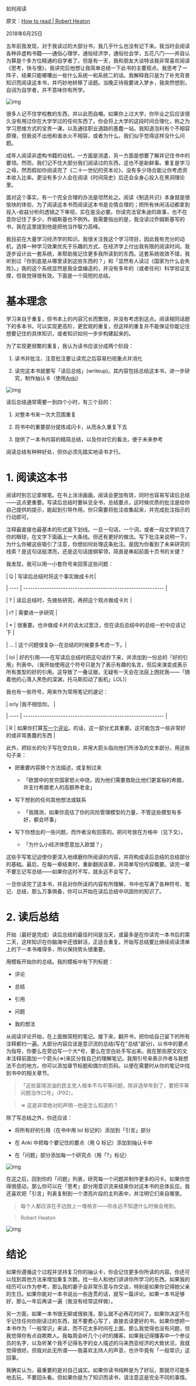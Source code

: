 如何阅读

原文：[How to read | Robert Heaton](https://robertheaton.com/2018/06/25/how-to-read/)

2018年6月25日

五年前我发现，对于我读过的大部分书，我几乎什么也没有记下来。我当时会阅读各种非虚构书籍——通俗心理学，通俗经济学，通俗社会学，五花八门——并自认为算是个多方位精通的自学者了。但是有一天，我和朋友大谈特谈我非常喜欢阅读《思考，快与慢》，我讲完后他想让我简单总结一下此书的主要观点。我思考了一阵子，结果只能嘟囔出一些什么系统一和系统二的话。我解释我只是为了补充背景知识而阅读这本书，并巧妙地转移了话题。当晚正待我要进入梦乡，我突然想到，自诩为自学者，并不意味你有所学。

![img](https://robertheaton.com/images/readingbook1.jpg)

很多人记不住学校教的东西，并以此而自嘲。如果你上过大学，你毕业之后应该很久没有用过你在大学学过的任何东西了。你会将上大学的这段时间合理化，称之为学习思维方式的宝贵一课，以及通往职业道路的愚蠢一站。我知道泡利有个不相容原理，但我说不出他和谁水火不相容，或者为什么。我们似乎觉得这样没什么问题。

成年人阅读非虚构书籍的动机，一方面是消遣，另一方面是想要了解并记住书中的要领。然而，我们记不住大部分我们阅读过的东西，这也不是新鲜事。重复是学习之母，然而假如你阅读完了《二十一世纪的资本论》，没有多少场合能让你考虑资本收入比率。更没有多少人会在阅读《时间简史》后还会全身心投入在黑洞理论里。 

面对这个事实，有一个完全合理的办法是坦然处之。阅读《制造共识》本身就是很愉快的体验，为了阅读这本书而阅读这本书是合情合理的；把所有休闲活动都拿到投入-收益分析的透镜之下审视，实在是没必要。你读完法官朱迪的故事，也不在意你记住了多少，乔姆斯基也不例外。我需要指出的是，我没读过乔姆斯基写的书，我在这里提到他是把他当作智力高峰。

我目前在大量学习经济学的知识。我很关注我这个学习项目，因此我有充分的动机，选择一种学习效果优先于乐趣的方式，在经济学上付出我有限的阅读时间。我逐步设计出一套系统，来帮助我记住更多我所读到的东西。这套系统收效不错，我听到过「你到底是从哪里读到这些东西的？」和「显然有人读过《国家为什么会失败》。」我的这个系统显然是我全盘编造的，并没有多年的（或者任何）科学验证支撑，但我觉得很有效。下面是一个简短的总结。

# 基本理念

学习来自于重复，但书本上的内容冗长而繁琐，并没有考虑到这点。阅读相同话题下的多本书，可以实现更高阶，更宏观的重复，但这样的重复并不能保证你能记住想要记住的具体知识，或者知识如何一步步构建起来的。

为了实现更频繁的重复，我认为读书应该分成两个阶段：

1. 读书并批注，注意批注要让读完之后容易扫视重点并消化

2. 读完这本书就要写「读后总结」(writeup)。其内容包括总结这本书，进一步研究，制作抽认卡（使用[Anki](https://ankiweb.net/)）

![img](https://robertheaton.com/images/anki0.PNG)

读后总结通常需要一到四个小时，有三个目的：

1. 对整本书来一次大范围重复

2. 将书中的重要部分提炼成闪卡，从而永久重复下去

3. 提供了一本书内容的精简总结，以及你对它的看法，便于未来参考

阅读总结有种种好处，但你必须先踏实地读书才行。

# 1. 阅读这本书

阅读时别忘记拿根笔。在书上涂涂画画，阅读会更加有效，同时也容易写读后总结——这点更重要。写读后总结时要纵览全书，总结要点，这时候优质的批注是给你自己提供的提示，能起到引导作用。你只需要将批注收集起来，并完成批注指示的行动即可。

注释最直接也最基本的形式是下划线。一旦一句话，一个词，或者一段文字抓住了你的眼球，在文字下面画上一大条线。但还有更好的做法。写下批注来说明一下，为什么你被这些吸引了注意，你想如何处理这条批注。是因为你看到了未来研究的线索？是这句话挺漂亮，还是这句话提纲挈领，简直是串起前面十页书的关键？

我发现，我可以用一小套符号来回答这些问题：

| Q    | 写读后总结时将这个事实做成卡片|

| ---- | ------------------------------------------------------------ |

| ?    | 读后总结时，先做些研究，再把这个观点做成卡片 |

| r?   | 需要进一步研究 |

| *    | 很重要。也许做成卡片的话太过宽泛，但在读后总结中的总结一栏中应该记下 |

| ... | 这个问题很复杂--在总结的时候要多考虑一下。|

| lol  | 好的引用——在写读后总结时把这句话抄下来，并添加到一份总的「好的引用」列表中。（我开始使用这个符号只是为了表示有趣的名言，但后来演变成表示所有类型的好的引用。这导致了一叠证据，无疑有一天会在法庭上困扰我——「随着他的心落入黑色的深渊，托马斯扣动了扳机」LOL)）

我也有一些符号，用来作为常用笔记的速记：

| orly |我不相信你。                                          |

| ---- | ------------------------------------------------------------ |

| R | 如果你打算[写](https://robertheaton.com/2015/10/12/three-body-problem-the-cultural-revolution-in-space/)[一个](https://robertheaton.com/2014/11/03/why-you-should-read-playing-to-win-by-david-sirlin/)[评论](https://robertheaton.com/2017/02/27/confessions-of-an-economic-hitman/)。的话，这一部分尤其重要。这可能包含一些非常好的或非常愚蠢的东西 | 

此外，把较长的句子写在空白处，并用大箭头指向他们所涉及的文本部分，用这些句子来：

- 把重要内容换个方法描述，或复制过来

  - 「欧盟中的贫穷国家怒火中烧，因为他们需要救助比他们更富裕的希腊，并支付希腊老人的高额养老金」

- 写下想到的任何其他想法或联系

  - 「我猜测，如果你高估了你的风险管理模型的力量，不管这些模型有多好，都会坏事」

- 写下你想出的一些问题，而作者没有回答的。把问号放在方格中（见下文）。

  - 「为什么小经济体愿意加入欧盟？」

这些手写笔记迫使你更深入地琢磨你所阅读的内容，并将构成读后总结的总结部分的基础。最后，在每一章结束时，重新翻阅该章，并简单写份内容概要。读完一章不要忘记写总结——如果你这时不写，就永远不会写了。

一旦你读完了这本书，并且对你所读的内容有所理解，书中也写满了各种符号、笔记、总结，那么万事俱备，你可以开始在读后总结中巩固你的知识了。

# 2. 读后总结

开始（最好是完成）读后总结的最佳时间是当天，或最多是在你读完一本书后的第二天，这样知识在你脑海中还很鲜活，正适合重复。开始写总结要比继续阅读清单上的下一本书难得多，所以保持势头很重要。

用模板开始你的总结。我的模板中有下列标题：

- 评论

- 总结

- 引用

- 问题

- 我的想法

从阅读评论开始，在上面做简短的笔记。接下来，翻开书，把你给自己留下的所有注释都扫一遍。大部分内容应该是意识流的总结(写在"总结"部分)，以书中的要点为指导，你要么在旁边写一个大*号，要么在空白处手写出来。我在那些原文的文本注释前面加一个箭头(=>)来区分我自己的理解笔记。我用引号来表示作者与我想法不合的地方。你可以添加章节标题和偶尔的页码，以便在需要时从你的笔记中找到书中的相关章节。

> 「这些富得流油的民主党人根本不鸟平等问题，除非选举年到了，要把平等问题当作口号」（P92）。

>

> => 这是非常绝对的声明--他是怎么知道的？

除了写总结之外，你还应该：

- 将所有好的引用（在书中用 lol 标记的）添加到「引言」部分

- 在 Anki 中把每个要记住的要点（用 Q 标记）添加到抽认卡中

- 在「问题」部分添加每一个研究点（用「?」标记）

![img](https://robertheaton.com/images/readingbook2.jpg)

在这之后，回到你的「问题」列表，研究每一个问题并制作更多的闪卡。如果你觉得很感动，那么你可以在「思考」部分用意识流来结束你对这本书的总体反应。我还喜欢把「引言」列表复制到一个漂亮片段的主列表中，并注明它们来自哪里。

> 每个人都应该在手边放上一堆格言——你永远不知道什么时候会用到。

>

> Robert Heaton

![img](https://robertheaton.com/images/anki1.PNG)

# 结论

如果你遵循这个过程并坚持复习你的抽认卡，你会记住更多你所读的内容。你还可以找到其他方法来增加重复次数。找一些人和他们讲讲你所学习的东西。如果我的经历可以作为参考，那么我的妻子会非常乐意与你交谈，特别是如果你记得她父亲的生日。如果你能对一本书说出一些连贯的话，就写一篇评论。如果一本书足够好，那么一年后再读一遍（我没有经常这样做）。

另一方面，如果一本书很无聊或很肤浅，那么就不必再花时间了。如果你决定不在乎记住任何你刚读过的东西，就不要费心写了，直接去读更好的书。如果你想把一本书作为「一般常识」来读，而不花太多时间在上面，那么我觉得也没有问题，但我觉得你有点自欺欺人。我每周会听几个小时的播客。如果我记得播客中一个参议员的名字，以及听某个我不记得名字的女人描述的马来西亚经济的大致状况，我就觉得很好。但我对此无所谓——我喜欢主持人的声音，也许毕竟有「一般常识」这回事。

我确实认为，最重要的是对自己诚实。如果你读书纯粹是为了好玩，那就尽可能多地去玩，不要回头看。但如果你是为了知识而读书，请注意这是完全不同的事情。